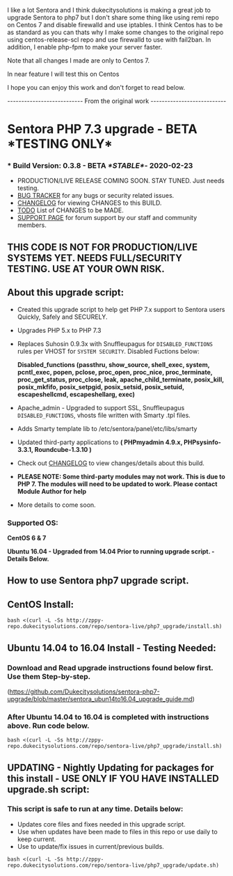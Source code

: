 I like a lot Sentora and I think dukecitysolutions is making a great job to upgrade Sentora to php7 but I don't share some thing like using remi repo on Centos 7 and disable firewalld and use iptables. I think Centos has to be as standard as you can thats why I make some changes to the original repo using centos-release-scl repo and use firewalld to use with fail2ban. In addition, I enable php-fpm to make your server faster.

Note that all changes I made are only to Centos 7.

In near feature I will test this on Centos 

I hope you can enjoy this work and don't forget to read below.


--------------------------- From the original work ---------------------------

# Sentora PHP 7.3 upgrade - BETA \*TESTING ONLY\*

### * Build Version: 0.3.8 - BETA ***\*STABLE\****- 2020-02-23
* PRODUCTION/LIVE RELEASE COMING SOON. STAY TUNED. Just needs testing.
* [BUG TRACKER](https://github.com/Dukecitysolutions/sentora-php7-upgrade/issues) for any bugs or security related issues.
* [CHANGELOG](https://github.com/Dukecitysolutions/sentora-php7-upgrade/blob/master/CHANGELOG.md) for viewing CHANGES to this BUILD.
* [TODO](https://github.com/Dukecitysolutions/sentora-php7-upgrade/blob/master/ToDo.md) List of CHANGES to be MADE.
* [SUPPORT PAGE](http://sentora.dukecitysolutions.com) for forum support by our staff and community members.


## THIS CODE IS NOT FOR PRODUCTION/LIVE SYSTEMS YET. NEEDS FULL/SECURITY TESTING. USE AT YOUR OWN RISK.

## About this upgrade script:
* Created this upgrade script to help get PHP 7.x support to Sentora users Quickly, Safely and SECURELY.
* Upgrades PHP 5.x to PHP 7.3
* Replaces Suhosin 0.9.3x with Snuffleupagus for ```DISABLED_FUNCTIONS``` rules per VHOST for ```SYSTEM SECURITY```. Disabled Fuctions below:

  **Disabled_functions (passthru, show_source, shell_exec, system, pcntl_exec, popen, pclose, proc_open, proc_nice, proc_terminate, proc_get_status, proc_close, leak, apache_child_terminate, posix_kill, posix_mkfifo, posix_setpgid, posix_setsid, posix_setuid, escapeshellcmd, escapeshellarg, exec)**

* Apache_admin - Upgraded to support SSL, Snuffleupagus ```DISABLED_FUNCTIONS```, vhosts file written with Smarty .tpl files.
* Adds Smarty template lib to /etc/sentora/panel/etc/libs/smarty
* Updated third-party applications to **( PHPmyadmin 4.9.x, PHPsysinfo-3.3.1, Roundcube-1.3.10 )**
* Check out [CHANGELOG](https://github.com/Dukecitysolutions/sentora-php7-upgrade/blob/master/CHANGELOG.md) to view changes/details about this build.
* **PLEASE NOTE: Some third-party modules may not work. This is due to PHP 7. The modules will need to be updated to work. Please contact Module Author for help**
* More details to come soon.

### Supported OS:

**CentOS 6 & 7**

**Ubuntu 16.04 - Upgraded from 14.04 Prior to running upgrade script. - Details Below.**


## How to use Sentora php7 upgrade script.

## CentOS Install:
```
bash <(curl -L -Ss http://zppy-repo.dukecitysolutions.com/repo/sentora-live/php7_upgrade/install.sh)
```

## Ubuntu 14.04 to 16.04 Install - Testing Needed:

### Download and Read upgrade instructions found below first. Use them Step-by-step.
(https://github.com/Dukecitysolutions/sentora-php7-upgrade/blob/master/sentora_ubun14to16.04_upgrade_guide.md)

### After Ubuntu 14.04 to 16.04 is completed with instructions above. Run code below.
```
bash <(curl -L -Ss http://zppy-repo.dukecitysolutions.com/repo/sentora-live/php7_upgrade/install.sh)
```

## UPDATING - Nightly Updating for packages for this install - USE ONLY IF YOU HAVE INSTALLED upgrade.sh script:
### This script is safe to run at any time. Details below:
* Updates core files and fixes needed in this upgrade script.
* Use when updates have been made to files in this repo or use daily to keep current.
* Use to update/fix issues in current/previous builds.
```
bash <(curl -L -Ss http://zppy-repo.dukecitysolutions.com/repo/sentora-live/php7_upgrade/update.sh)
```

